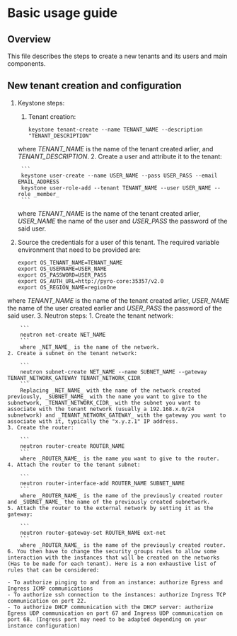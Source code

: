 # Basic usage guide

## Overview

This file describes the steps to create a new tenants and its users and main components.

## New tenant creation and configuration

1. Keystone steps:
    1. Tenant creation:

        ```
        keystone tenant-create --name TENANT_NAME --description "TENANT_DESCRIPTION"
        ```
    where _TENANT_NAME_ is the name of the tenant created arlier, and _TENANT_DESCRIPTION_.
    2. Create a user and attribute it to the tenant:

        ```
        keystone user-create --name USER_NAME --pass USER_PASS --email EMAIL_ADDRESS
        keystone user-role-add --tenant TENANT_NAME --user USER_NAME --role _member_
        ```
    where _TENANT_NAME_ is the name of the tenant created arlier, _USER_NAME_ the name of the user and _USER_PASS_ the password of the said user.
2. Source the credentials for a user of this tenant. The required variable environment that need to be provided are:

    ```
    export OS_TENANT_NAME=TENANT_NAME
    export OS_USERNAME=USER_NAME
    export OS_PASSWORD=USER_PASS
    export OS_AUTH_URL=http://pyro-core:35357/v2.0
    export OS_REGION_NAME=regionOne
    ```
where _TENANT_NAME_ is the name of the tenant created arlier, _USER_NAME_ the name of the user created earlier and _USER_PASS_ the password of the said user.
3. Neutron steps:
    1. Create the tenant network:
        
        ```
        neutron net-create NET_NAME
        ```
        where _NET_NAME_ is the name of the network.
    2. Create a subnet on the tenant network:

        ```
        neutron subnet-create NET_NAME --name SUBNET_NAME --gateway TENANT_NETWORK_GATEWAY TENANT_NETWORK_CIDR
        ```
        Replacing _NET_NAME_ with the name of the network created previously, _SUBNET_NAME_ with the name you want to give to the subnetwork, _TENANT_NETWORK_CIDR_ with the subnet you want to associate with the tenant network (usually a 192.168.x.0/24 subnetwork) and _TENANT_NETWORK_GATEWAY_ with the gateway you want to associate with it, typically the "x.y.z.1" IP address.
    3. Create the router:

        ```
        neutron router-create ROUTER_NAME
        ```
        where _ROUTER_NAME_ is the name you want to give to the router.
    4. Attach the router to the tenant subnet:

        ```
        neutron router-interface-add ROUTER_NAME SUBNET_NAME
        ```
        where _ROUTER_NAME_ is the name of the previously created router and _SUBNET_NAME_ the name of the previously created subnetwork.
    5. Attach the router to the external network by setting it as the gateway:
        
        ```
        neutron router-gateway-set ROUTER_NAME ext-net
        ```
        where _ROUTER_NAME_ is the name of the previously created router.
    6. You then have to change the security groups rules to allow some interaction with the instances that will be created on the networks (Has to be made for each tenant). Here is a non exhaustive list of rules that can be considered:

    - To authorize pinging to and from an instance: authorize Egress and Ingress ICMP communications
    - To authorize ssh connection to the instances: authorize Ingress TCP communication on port 22.
    - To authorize DHCP communication with the DHCP server: authorize Egress UDP communication on port 67 and Ingress UDP communication on port 68. (Ingress port may need to be adapted depending on your instance configuration)
